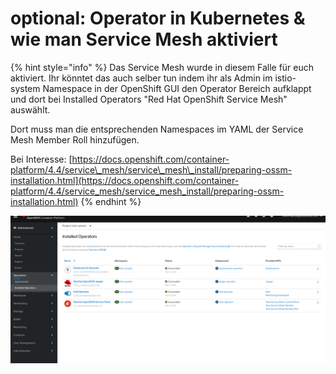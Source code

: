 # optional: Operator in Kubernetes & wie man Service Mesh aktiviert



{% hint style="info" %}
Das Service Mesh wurde in diesem Falle für euch aktiviert. Ihr könntet das auch selber tun indem ihr als Admin im istio-system Namespace in der OpenShift GUI den Operator Bereich aufklappt und dort bei Installed Operators "Red Hat OpenShift Service Mesh" auswählt.

Dort muss man die entsprechenden Namespaces im YAML der Service Mesh Member Roll hinzufügen.

Bei Interesse: [https://docs.openshift.com/container-platform/4.4/service\_mesh/service\_mesh\_install/preparing-ossm-installation.html](https://docs.openshift.com/container-platform/4.4/service_mesh/service_mesh_install/preparing-ossm-installation.html)
{% endhint %}

![](../../../.gitbook/assets/image%20%2887%29.png)

